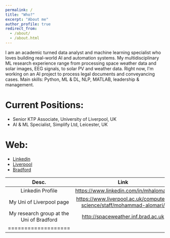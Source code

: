 ```yaml
---
permalink: /
title: "Who?"
excerpt: "About me"
author_profile: true
redirect_from: 
  - /about/
  - /about.html
---
```


I am an academic turned data analyst and machine learning specialist who loves building real-world AI and automation systems. My multidisciplinary ML research experience range from processing space weather data and solar images, EEG signals, to solar PV and weather data. Right now, I'm working on an AI project to process legal documents and conveyancing cases. Main skills: Python, ML & DL, NLP, MATLAB, leadership & management.

Current Positions:
======
* Senior KTP Associate, University of Liverpool, UK
* AI & ML Specialist, Simplify Ltd, Leicester, UK

Web:
======
* [Linkedin](https://www.linkedin.com/in/mhalomari/)
* [Liverpool](https://www.liverpool.ac.uk/computer-science/staff/mohammad-alomari/)
* [Bradford](http://spaceweather.inf.brad.ac.uk)

| Desc. | Link |
|:-------:|:-------:|
| Linkedin Profile   | https://www.linkedin.com/in/mhalomari/   |
| My Uni of Liverpool page   | https://www.liverpool.ac.uk/computer-science/staff/mohammad-alomari/   |
| My research group at the Uni of Bradford | http://spaceweather.inf.brad.ac.uk|
|===================|